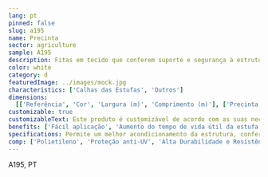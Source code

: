 ```yaml
---
lang: pt
pinned: false
slug: a195
name: Precinta
sector: agriculture
sample: A195
description: Fitas em tecido que conferem suporte e segurança à estrutura e plásticos das estufas.
color: white
category: d
featuredImage: ../images/mock.jpg
characteristics: ['Calhas das Estufas', 'Outros']
dimensions:
  [['Referência', 'Cor', 'Largura (m)', 'Comprimento (m)'], ['Precinta Natural', '0.1', '200']]
customizable: true
customizableText: Este produto é customizável de acordo com as suas necessidades. Contacte-nos para mais informações.
benefits: ['Fácil aplicação', 'Aumento do tempo de vida útil da estufa']
specifications: Permite um melhor acondicionamento da estrutura, conferindo melhor estabilidade ao plástico.
comp: ['Polietileno', 'Proteção anti-UV', 'Alta Durabilidade e Resistência']
---
```


A195, PT
